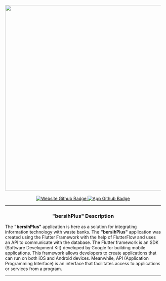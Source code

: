 <div id="header" align="center">
  <img src="https://github.com/dzkyydn/bersihplus-app/blob/main/assets/images/bp_panjang-fix.png?raw=true" width="600"/>
  <br>
  <br>
  <div id="badges">
    <a href="your-linkedin-URL">
      <img src="https://img.shields.io/badge/bersihplus-website github-white?style=for-the-badge&logoColor=black" alt="Website Github Badge"/>
    </a>
    <a href="your-youtube-URL">
      <img src="https://img.shields.io/badge/bersihplus-app github-white?style=for-the-badge&logoColor=black" alt="App Github Badge"/>
    </a>
  </div>
</div>

---

### <p style="text-align: center;"> **"bersihPlus"** Description </p>
The **"bersihPlus"** application is here as a solution for integrating information technology with waste banks. The **"bersihPlus"** application was created using the Flutter Framework with the help of FlutterFlow and uses an API to communicate with the database. The Flutter framework is an SDK (Software Development Kit) developed by Google for building mobile applications. This framework allows developers to create applications that can run on both iOS and Android devices. Meanwhile, API (Application Programming Interface) is an interface that facilitates access to applications or services from a program.

---
